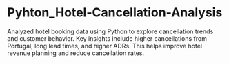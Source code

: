 # Pyhton_Hotel-Cancellation-Analysis
Analyzed hotel booking data using Python to explore cancellation trends and customer behavior. Key insights include higher cancellations from Portugal, long lead times, and higher ADRs. This helps improve hotel revenue planning and reduce cancellation rates.
